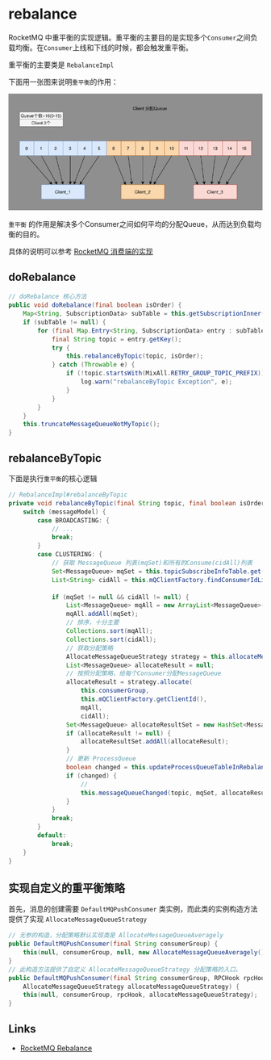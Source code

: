 # rebalance

RocketMQ 中重平衡的实现逻辑。重平衡的主要目的是实现多个`Consumer`之间负载均衡。在`Consumer`上线和下线的时候，都会触发重平衡。

重平衡的主要类是 `RebalanceImpl`

下面用一张图来说明`重平衡`的作用：

![重新平衡](images/rocketmq-consumer-AllocateMessageQueueAveragely.png)

`重平衡` 的作用是解决多个Consumer之间如何平均的分配Queue，从而达到负载均衡的目的。

具体的说明可以参考 [RocketMQ 消费端的实现](rocketmq-consumer.md)

## doRebalance

```java
// doRebalance 核心方法
public void doRebalance(final boolean isOrder) {
    Map<String, SubscriptionData> subTable = this.getSubscriptionInner();
    if (subTable != null) {
        for (final Map.Entry<String, SubscriptionData> entry : subTable.entrySet()) {
            final String topic = entry.getKey();
            try {
                this.rebalanceByTopic(topic, isOrder);
            } catch (Throwable e) {
                if (!topic.startsWith(MixAll.RETRY_GROUP_TOPIC_PREFIX)) {
                    log.warn("rebalanceByTopic Exception", e);
                }
            }
        }
    }
    this.truncateMessageQueueNotMyTopic();
}
```

## rebalanceByTopic

下面是执行`重平衡`的核心逻辑

```java
// RebalanceImpl#rebalanceByTopic
private void rebalanceByTopic(final String topic, final boolean isOrder) {
    switch (messageModel) {
        case BROADCASTING: {
            // ...
            break;
        }
        case CLUSTERING: {
            // 获取 MessageQueue 列表(mqSet)和所有的Consume(cidAll)列表
            Set<MessageQueue> mqSet = this.topicSubscribeInfoTable.get(topic);
            List<String> cidAll = this.mQClientFactory.findConsumerIdList(topic, consumerGroup);
           
            if (mqSet != null && cidAll != null) {
                List<MessageQueue> mqAll = new ArrayList<MessageQueue>();
                mqAll.addAll(mqSet);
                // 排序，十分主要
                Collections.sort(mqAll);
                Collections.sort(cidAll);
                // 获取分配策略
                AllocateMessageQueueStrategy strategy = this.allocateMessageQueueStrategy;
                List<MessageQueue> allocateResult = null;
                // 按照分配策略，给每个Consumer分配MessageQueue
                allocateResult = strategy.allocate(
                    this.consumerGroup,
                    this.mQClientFactory.getClientId(),
                    mqAll,
                    cidAll);
                Set<MessageQueue> allocateResultSet = new HashSet<MessageQueue>();
                if (allocateResult != null) {
                    allocateResultSet.addAll(allocateResult);
                }
                // 更新 ProcessQueue
                boolean changed = this.updateProcessQueueTableInRebalance(topic, allocateResultSet, isOrder);
                if (changed) {
                    // 
                    this.messageQueueChanged(topic, mqSet, allocateResultSet);
                }
            }
            break;
        }
        default:
            break;
    }
}
```

## 实现自定义的重平衡策略

首先，消息的创建需要 `DefaultMQPushConsumer` 类实例，而此类的实例构造方法提供了实现 `AllocateMessageQueueStrategy`

```java
// 无参的构造，分配策略默认实现类是 AllocateMessageQueueAveragely
public DefaultMQPushConsumer(final String consumerGroup) {
    this(null, consumerGroup, null, new AllocateMessageQueueAveragely());
}
// 此构造方法提供了自定义 AllocateMessageQueueStrategy 分配策略的入口。
public DefaultMQPushConsumer(final String consumerGroup, RPCHook rpcHook,
    AllocateMessageQueueStrategy allocateMessageQueueStrategy) {
    this(null, consumerGroup, rpcHook, allocateMessageQueueStrategy);
}
```

## Links

- [RocketMQ Rebalance](https://cloud.tencent.com/developer/article/1554950)
